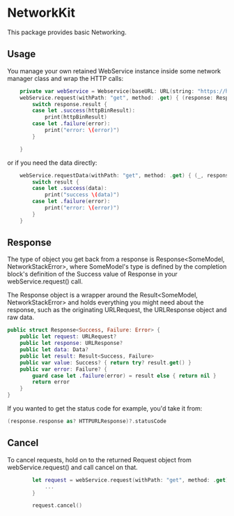 # NetworkKit

This package provides basic Networking.

## Usage

You manage your own retained WebService instance inside some network manager class and wrap the HTTP calls:

```swift
    private var webService = Webservice(baseURL: URL(string: "https://httpbin.org/")!)
    webService.request(withPath: "get", method: .get) { (response: Response<HTTPBinResult, NetworkStackError>) in
        switch response.result {
        case let .success(httpBinResult):
            print(httpBinResult)
        case let .failure(error):
            print("error: \(error)")
        }

    }
```

or if you need the data directly:

```swift
    webService.requestData(withPath: "get", method: .get) { (_, response, result: Result<Data, NetworkStackError>) in
        switch result {
        case let .success(data):
            print("success \(data)")
        case let .failure(error):
            print("error: \(error)")
        }
    }
```

## Response

The type of object you get back from a response is Response<SomeModel, NetworkStackError>, where SomeModel's type is defined by the completion block's definition of the Success value of Response in your webService.request() call.

The Response object is a wrapper around the Result<SomeModel, NetworkStackError> and holds everything you might need about the response, such as the originating URLRequest, the URLResponse object and raw data.

```swift
public struct Response<Success, Failure: Error> {
    public let request: URLRequest?
    public let response: URLResponse?
    public let data: Data?
    public let result: Result<Success, Failure>
    public var value: Success? { return try? result.get() }
    public var error: Failure? {
        guard case let .failure(error) = result else { return nil }
        return error
    }
}
```

If you wanted to get the status code for example, you'd take it from:

```swift
(response.response as? HTTPURLResponse)?.statusCode
```

## Cancel

To cancel requests, hold on to the returned Request object from webService.request() and call cancel on that.

```swift
        let request = webService.request(withPath: "get", method: .get) { (response in 
            ...
        }

        request.cancel()
```